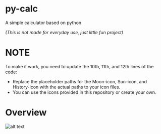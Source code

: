 # py-calc
A simple calculator based on python

*(This is not made for everyday use, just little fun project)*

# NOTE
To make it work, you need to update the 10th, 11th, and 12th lines of the code:

- Replace the placeholder paths for the Moon-icon, Sun-icon, and History-icon with the actual paths to your icon files.
- You can use the icons provided in this repository or create your own.

# Overview

![alt text](https://github.com/Normo1186/py-calc/blob/main/overview/overview.png?raw=true)

